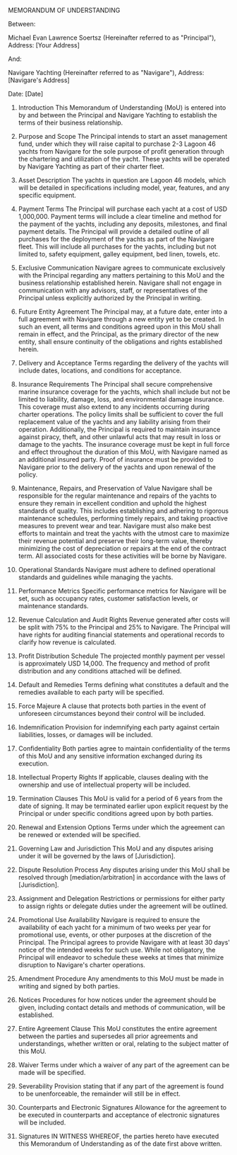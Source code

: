 MEMORANDUM OF UNDERSTANDING

Between:

Michael Evan Lawrence Soertsz
(Hereinafter referred to as "Principal"),
Address: [Your Address]

And:

Navigare Yachting
(Hereinafter referred to as "Navigare"),
Address: [Navigare's Address]

Date: [Date]

1. Introduction
This Memorandum of Understanding (MoU) is entered into by and between the Principal and Navigare Yachting to establish the terms of their business relationship.

2. Purpose and Scope
The Principal intends to start an asset management fund, under which they will raise capital to purchase 2-3 Lagoon 46 yachts from Navigare for the sole purpose of profit generation through the chartering and utilization of the yacht. These yachts will be operated by Navigare Yachting as part of their charter fleet.

3. Asset Description
The yachts in question are Lagoon 46 models, which will be detailed in specifications including model, year, features, and any specific equipment.

4. Payment Terms
The Principal will purchase each yacht at a cost of USD 1,000,000. Payment terms will include a clear timeline and method for the payment of the yachts, including any deposits, milestones, and final payment details.
The Principal will provide a detailed outline of all purchases for the deployment of the yachts as part of the Navigare fleet. This will include all purchases for the yachts, including but not limited to, safety equipment, galley equipment, bed linen, towels, etc. 

5. Exclusive Communication
Navigare agrees to communicate exclusively with the Principal regarding any matters pertaining to this MoU and the business relationship established herein. Navigare shall not engage in communication with any advisors, staff, or representatives of the Principal unless explicitly authorized by the Principal in writing.

6. Future Entity Agreement
The Principal may, at a future date, enter into a full agreement with Navigare through a new entity yet to be created. In such an event, all terms and conditions agreed upon in this MoU shall remain in effect, and the Principal, as the primary director of the new entity, shall ensure continuity of the obligations and rights established herein.

1. Delivery and Acceptance
Terms regarding the delivery of the yachts will include dates, locations, and conditions for acceptance.

1. Insurance Requirements
The Principal shall secure comprehensive marine insurance coverage for the yachts, which shall include but not be limited to liability, damage, loss, and environmental damage insurance. This coverage must also extend to any incidents occurring during charter operations. The policy limits shall be sufficient to cover the full replacement value of the yachts and any liability arising from their operation.
Additionally, the Principal is required to maintain insurance against piracy, theft, and other unlawful acts that may result in loss or damage to the yachts. The insurance coverage must be kept in full force and effect throughout the duration of this MoU, with Navigare named as an additional insured party. Proof of insurance must be provided to Navigare prior to the delivery of the yachts and upon renewal of the policy.

1. Maintenance, Repairs, and Preservation of Value
Navigare shall be responsible for the regular maintenance and repairs of the yachts to ensure they remain in excellent condition and uphold the highest standards of quality. This includes establishing and adhering to rigorous maintenance schedules, performing timely repairs, and taking proactive measures to prevent wear and tear. Navigare must also make best efforts to maintain and treat the yachts with the utmost care to maximize their revenue potential and preserve their long-term value, thereby minimizing the cost of depreciation or repairs at the end of the contract term. All associated costs for these activities will be borne by Navigare.

1. Operational Standards
Navigare must adhere to defined operational standards and guidelines while managing the yachts.

1. Performance Metrics
Specific performance metrics for Navigare will be set, such as occupancy rates, customer satisfaction levels, or maintenance standards.

1. Revenue Calculation and Audit Rights
Revenue generated after costs will be split with 75% to the Principal and 25% to Navigare. The Principal will have rights for auditing financial statements and operational records to clarify how revenue is calculated.

1. Profit Distribution Schedule
The projected monthly payment per vessel is approximately USD 14,000. The frequency and method of profit distribution and any conditions attached will be defined.

1. Default and Remedies
Terms defining what constitutes a default and the remedies available to each party will be specified.

1. Force Majeure
A clause that protects both parties in the event of unforeseen circumstances beyond their control will be included.

1. Indemnification
Provision for indemnifying each party against certain liabilities, losses, or damages will be included.

1. Confidentiality
Both parties agree to maintain confidentiality of the terms of this MoU and any sensitive information exchanged during its execution.

1. Intellectual Property Rights
If applicable, clauses dealing with the ownership and use of intellectual property will be included.

1. Termination Clauses
This MoU is valid for a period of 6 years from the date of signing. It may be terminated earlier upon explicit request by the Principal or under specific conditions agreed upon by both parties.

1. Renewal and Extension Options
Terms under which the agreement can be renewed or extended will be specified.

1. Governing Law and Jurisdiction
This MoU and any disputes arising under it will be governed by the laws of [Jurisdiction].

1. Dispute Resolution Process
Any disputes arising under this MoU shall be resolved through [mediation/arbitration] in accordance with the laws of [Jurisdiction].

1. Assignment and Delegation
Restrictions or permissions for either party to assign rights or delegate duties under the agreement will be outlined.

1. Promotional Use Availability
Navigare is required to ensure the availability of each yacht for a minimum of two weeks per year for promotional use, events, or other purposes at the discretion of the Principal. The Principal agrees to provide Navigare with at least 30 days' notice of the intended weeks for such use. While not obligatory, the Principal will endeavor to schedule these weeks at times that minimize disruption to Navigare's charter operations.

1. Amendment Procedure
Any amendments to this MoU must be made in writing and signed by both parties.

1. Notices
Procedures for how notices under the agreement should be given, including contact details and methods of communication, will be established.

1. Entire Agreement Clause
This MoU constitutes the entire agreement between the parties and supersedes all prior agreements and understandings, whether written or oral, relating to the subject matter of this MoU.

1. Waiver
Terms under which a waiver of any part of the agreement can be made will be specified.

1. Severability
Provision stating that if any part of the agreement is found to be unenforceable, the remainder will still be in effect.

1. Counterparts and Electronic Signatures
Allowance for the agreement to be executed in counterparts and acceptance of electronic signatures will be included.

1. Signatures
IN WITNESS WHEREOF, the parties hereto have executed this Memorandum of Understanding as of the date first above written.


